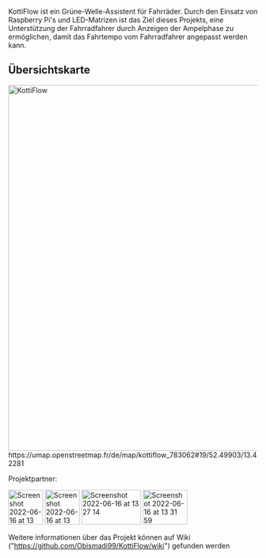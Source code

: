 KottiFlow ist ein Grüne-Welle-Assistent für Fahrräder. Durch den Einsatz von Raspberry Pi's und LED-Matrizen ist das Ziel dieses Projekts, eine Unterstützung der Fahrradfahrer durch Anzeigen der Ampelphase zu ermöglichen, damit das Fahrtempo vom Fahrradfahrer angepasst werden kann.

## Übersichtskarte
<img width="737" alt="KottiFlow" src="https://user-images.githubusercontent.com/107621070/174057782-e810d8c9-3013-4d28-882b-a8c0e18f9d2b.png">
https://umap.openstreetmap.fr/de/map/kottiflow_783062#19/52.49903/13.42281

Projektpartner:

[<img width="70" height="70" alt="Screenshot 2022-06-16 at 13 30 30" src="https://user-images.githubusercontent.com/107621070/174060790-d9e71d79-9389-4c0c-9272-6a89a32dda01.png">](https://www.fixmycity.de) [<img width="70" height="70" alt="Screenshot 2022-06-16 at 13 23 11" src="https://user-images.githubusercontent.com/107621070/174059941-b43acfea-c277-42dd-ae67-764d6a949d9a.png">](https://radbahn.berlin/de) [<img width="120" height="70" alt="Screenshot 2022-06-16 at 13 27 14" src="https://user-images.githubusercontent.com/107621070/174060289-97034880-98d3-45f0-a3d2-32935a4fa7de.png">](https://www.bht-berlin.de) [<img width="90" height="70" alt="Screenshot 2022-06-16 at 13 31 59" src="https://user-images.githubusercontent.com/107621070/174060993-bcc7e749-0de9-486d-b3cb-b15c1ab6a82e.png">](https://www.bvg.de/de)

Weitere informationen über das Projekt können auf Wiki ("https://github.com/Obismadi99/KottiFlow/wiki") gefunden werden
